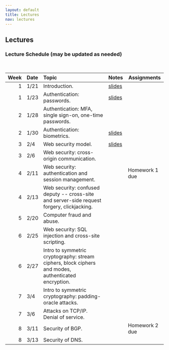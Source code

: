 ```yaml
---
layout: default
title: Lectures
nav: lectures
---
```


## Lectures

<h3 id="toc_2">Lecture Schedule (may be updated as needed)</h3>
<br>
<table>
<thead>
<tr>
<th align="right">Week</th>
<th align="left">Date</th>
<th align="left">Topic</th>
<th>Notes</th>
<th>Assignments</th>
</tr>
</thead>
<tbody>
  
<tr>
<td align="right">1</td>
<td align="left">1/21</td>
<td align="left">Introduction.</td>
<td><a href="{{ site.url }}/lectures/intro.pdf">slides</a></td>
<td></td>
</tr>

<tr>
<td align="right">1</td>
<td align="left">1/23</td>
<td align="left">Authentication: passwords.</td>
<td><a href="{{ site.url }}/lectures/auth.pdf">slides</a></td>
<td></td>
</tr>

<tr>
<td align="right">2</td>
<td align="left">1/28</td>
<td align="left">Authentication: MFA, single sign-on, one-time passwords.</td>
<td></td>
<td></td>
</tr>

<tr>
<td align="right">2</td>
<td align="left">1/30</td>
<td align="left">Authentication: biometrics.</td>
<td><a href="{{ site.url }}/lectures/biometrics.pdf">slides</a></td>
<td></td>
</tr>

<tr>
<td align="right">3</td>
<td align="left">2/4</td>
<td align="left">Web security model.</td>
<td><a href="{{ site.url }}/lectures/websecmodel.pdf">slides</a></td>
<td></td>
</tr>

<tr>
<td align="right">3</td>
<td align="left">2/6</td>
<td align="left">Web security: cross-origin communication.</td>
<td></td>
<td></td>
</tr>

<tr>
<td align="right">4</td>
<td align="left">2/11</td>
<td align="left">Web security: authentication and session management.</td>
<td></td>
<td>Homework 1 due</td>
</tr>

<tr>
<td align="right">4</td>
<td align="left">2/13</td>
<td align="left">Web security: confused deputy -- cross-site and server-side request forgery, clickjacking.</td>
<td></td>
<td></td>
</tr>

<tr>
<td align="right">5</td>
<td align="left">2/20</td>
<td align="left">Computer fraud and abuse.</td>
<td></td>
<td></td>
</tr>

<tr>
<td align="right">6</td>
<td align="left">2/25</td>
<td align="left">Web security: SQL injection and cross-site scripting.</td>
<td></td>
<td></td>
</tr>

<tr>
<td align="right">6</td>
<td align="left">2/27</td>
<td align="left">Intro to symmetric cryptography: stream ciphers, block ciphers and modes, authenticated encryption.</td>
<td></td>
<td></td>
</tr>

<tr>
<td align="right">7</td>
<td align="left">3/4</td>
<td align="left">Intro to symmetric cryptography: padding-oracle attacks.</td>
<td></td>
<td></td>
</tr>

<tr>
<td align="right">7</td>
<td align="left">3/6</td>
<td align="left">Attacks on TCP/IP.  Denial of service.</td>
<td></td>
<td></td>
</tr>

<tr>
<td align="right">8</td>
<td align="left">3/11</td>
<td align="left">Security of BGP.</td>
<td></td>
<td>Homework 2 due</td>
</tr>

<tr>
<td align="right">8</td>
<td align="left">3/13</td>
<td align="left">Security of DNS.</td>
<td></td>
<td></td>
</tr>

</tbody>
</table>
